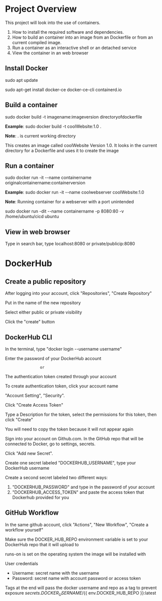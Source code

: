 # Project Overview

This project will look into the use of containers. 
1. How to install the required software and dependencies.
2. How to build an container into an image from an Dockerfile or from an current compiled image.
3. Run a container as an interactive shell or an detached service
4. View the container in an web browser

## Install Docker

sudo apt update

sudo apt-get install docker-ce docker-ce-cli containerd.<span></span>io

## Build a container
sudo docker build -t imagename:imageversion directoryofdockerfile

**Example**:
sudo docker build -t coolWebsite:1.0 .

**Note**: . is current working directory

This creates an image called coolWebsite Version 1.0.
It looks in the current directory for a Dockerfile and uses it to create the image


## Run a container
sudo docker run -it --name containername originalcontainername:containerversion

**Example**:
sudo docker run -it --name coolwebserver coolWebsite:1.0

**Note**: Running container for a webserver with a port unintended

sudo docker run -dit --name containername -p 8080:80 -v /home/ubuntu/cicd ubuntu

## View in web browser

Type in search bar, type localhost:8080 or private/publicip:8080

# DockerHub

## Create a public repository

After logging into your account, click "Repositories", "Create Repository"

Put in the name of the new repository

Select either public or private visibility

Click the "create" button

## DockerHub CLI

In the terminal, type "docker login --username username"

Enter the password of your DockerHub account

                    or

The authentication token created through your account

To create authentication token, click your account name

"Account Setting", "Security".

Click "Create Access Token"

Type a Description for the token, select the permissions for this token, then click "Create"

You will need to copy the token because it will not appear again

Sign into your account on Github.com. In the GitHub repo that will be connected to Docker, go to settings, secrets.

Click "Add new Secret".

Create one secret labeled "DOCKERHUB_USERNAME", type your DockerHub username

Create a second secret labeled two different ways:
1. "DOCKERHUB_PASSWORD" and type in the password of your account
2. "DOCKERHUB_ACCESS_TOKEN" and paste the access token that Dockerhub provided for you

## GitHub Workflow

In the same github account, click "Actions", "New Workflow", "Create a workflow yourself"

Make sure the DOCKER_HUB_REPO environment variable is set to your DockerHub repo that it will upload to

runs-on is set on the operating system the image will be installed with

User credentials
- Username: secret name with the username
- Password: secret name with account password or access token

Tags at the end will pass the docker username and repo as a tag to prevent exposure
${{ secrets.DOCKER_USERNAME }}/${{ env.DOCKER_HUB_REPO }}:latest